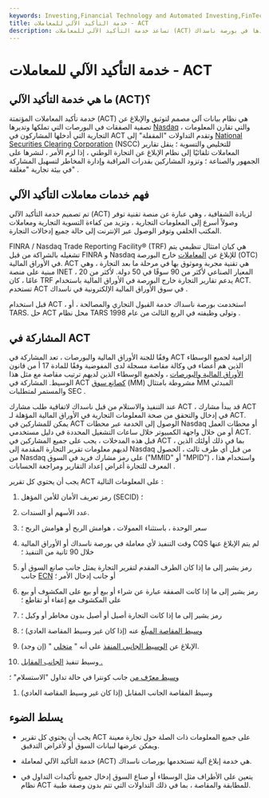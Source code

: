 ```yaml
---
keywords: Investing,Financial Technology and Automated Investing,FinTech
title: خدمة التأكيد الآلي للمعاملات - ACT
description: تساعد خدمة التأكيد الآلي للمعاملات (ACT) في الإبلاغ عن التداولات إلكترونيًا التي يتم تنفيذها في بورصة ناسداك.
---
```


# خدمة التأكيد الآلي للمعاملات - ACT
## ما هي خدمة التأكيد الآلي (ACT)؟

خدمة تأكيد المعاملات المؤتمتة (ACT) هي نظام بيانات آلي مصمم لتوثيق والإبلاغ عن تصفية الصفقات في البورصات التي تملكها وتديرها [Nasdaq](/nasdaq) ، والتي تقارن المعلومات التجارية التي أدخلها المشاركون في ACT وتقدم التداولات "المقفلة" إلى [National Securities Clearing Corporation](/nscc) (NSCC) للتخليص والتسوية ؛ ينقل تقارير المعاملات تلقائيًا إلى نظام الإبلاغ عن التجارة الوطني ، إذا لزم الأمر ، لنشرها على الجمهور والصناعة ؛ وتزود المشاركين بقدرات المراقبة وإدارة المخاطر لتسهيل المشاركة في بيئة تجارية "مغلقة" .

## فهم خدمات معاملات التأكيد الآلي

تم تصميم خدمة التأكيد الآلي (ACT) لزيادة الشفافية ، وهي عبارة عن منصة تقنية توفر وصولاً أسرع إلى المعلومات التجارية ، وتزيد من كفاءة التسوية التجارية ومعاملات المكتب الخلفي وتوفر الوصول عبر الإنترنت إلى حالة جميع إدخالات التجارة.

FINRA / Nasdaq Trade Reporting Facility® (TRF) هي كيان امتثال تنظيمي يتم تشغيله بالشراكة من قبل FINRA و Nasdaq للإبلاغ عن [المعاملات](/otc) خارج البورصة (OTC) في الأوراق المالية. ACT هي تقنية مجربة وموثوق بها في مرحلة ما بعد التجارة ، وهي مبنية على منصة INET ، المعيار الصناعي لأكثر من 90 سوقًا في 50 دولة. لأكثر من 20 عامًا ، كان TRF يدعم تقارير التجارة خارج البورصة في الأوراق المالية باستخدام ACT. تستخدم ACT في سوق الأوراق المالية الإلكترونية في ناسداك .

قبل استخدام ACT ، استخدمت بورصة ناسداك خدمة القبول التجاري والمصالحة ، أو TARS. حل ACT محل نظام TARS وتولى وظيفته في الربع الثالث من عام 1998 .

## المشاركة في ACT

وفقًا للجنة الأوراق المالية والبورصات ، تعد المشاركة في ACT إلزامية لجميع الوسطاء الذين هم أعضاء في وكالة مقاصة مسجلة لدى المفوضية وفقًا للمادة 17 أ من قانون [الأوراق المالية والبورصات](/seact1934) ، ولجميع الوسطاء الذين لديهم ترتيب مقاصة مع مثل هذا الوسيط. المشاركة في ACT [كصانع سوق](/marketmaker) (MM) مشروطة بامتثال MM المبدئي والمستمر لمتطلبات SEC .

عند التنفيذ والاستلام من قبل ناسداك لاتفاقية طلب مشارك ACT ، قد يبدأ مشارك ACT في إدخال والتحقق من صحة المعلومات التجارية في الأوراق المالية المؤهلة لـ ACT. يمكن للمشاركين في ACT الوصول إلى الخدمة عبر محطات Nasdaq أو محطات العمل أو من خلال واجهة الكمبيوتر خلال ساعات التشغيل المحددة في دليل مستخدمي ACT. قبل هذه المدخلات ، يجب على جميع المشاركين في ACT ، بما في ذلك أولئك الذين لديهم معلومات تقرير التجارة المقدمة إلى Nasdaq من قبل أي طرف ثالث ، الحصول من Nasdaq على رمز مشارك فريد في السوق ("MMID" أو "MPID") ، واستخدام هذا المعرف للتجارة أغراض إعداد التقارير ومراجعة الحسابات .

يجب أن يحتوي كل تقرير ACT على المعلومات التالية :

1. رمز تعريف الأمان للأمن المؤهل (SECID) ؛

1. عدد الأسهم أو السندات.

1. سعر الوحدة ، باستثناء العمولات ، هوامش الربح أو هوامش الربح ؛

1. وقت التنفيذ لأي معاملة في بورصة ناسداك أو الأوراق المالية CQS لم يتم الإبلاغ عنها خلال 90 ثانية من التنفيذ ؛

1. رمز يشير إلى ما إذا كان الطرف المقدم لتقرير التجارة يمثل جانب صانع السوق أو جانب [ECN](/ecn) أو جانب إدخال الأمر ؛

1. رمز يشير إلى ما إذا كانت الصفقة عبارة عن شراء أو بيع أو بيع على المكشوف أو بيع على المكشوف مع إعفاء أو تقاطع ؛

1. رمز يشير إلى ما إذا كانت التجارة أصيل أو أصيل بدون مخاطر أو وكيل ؛

1. [وسيط المقاصة المبلّغ](/clearingbroker) عنه (إذا كان غير وسيط المقاصة العادي) ؛

1. الإبلاغ عن [الوسيط الجانبي المنفذ](/executingbroker) على أنه " [متخلي](/giveup) " (إن وجد).

1. وسيط تنفيذ [الجانب المقابل .](/contrabroker)

[وسيط معرّف من](/introducingbroker) جانب كونترا في حالة تداول "الاستسلام" ؛

1. وسيط المقاصة الجانب المقابل (إذا كان غير وسيط المقاصة العادي)

## يسلط الضوء

- يجب أن يحتوي كل تقرير ACT على جميع المعلومات ذات الصلة حول تجارة معينة ويمكن عرضها لبيانات السوق أو لأغراض التدقيق.

- خدمة التأكيد الآلي لمعاملة (ACT) هي خدمة إبلاغ آلية تستخدمها بورصات ناسداك.

- يتعين على الأطراف مثل الوسطاء أو صناع السوق إدخال جميع تأكيدات التداول في نظام ACT للمطابقة والمقاصة ، بما في ذلك التداولات التي تتم بدون وصفة طبية.

